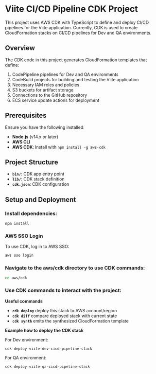 # Viite CI/CD Pipeline CDK Project

This project uses AWS CDK with TypeScript to define and deploy CI/CD pipelines for the Viite application. 
Currently, CDK is used to create CloudFormation stacks on CI/CD pipelines for Dev and QA environments.

## Overview

The CDK code in this project generates CloudFormation templates that define:

1. CodePipeline pipelines for Dev and QA environments
2. CodeBuild projects for building and testing the Viite application
3. Necessary IAM roles and policies
4. S3 buckets for artifact storage
5. Connections to the GitHub repository
6. ECS service update actions for deployment

## Prerequisites

Ensure you have the following installed:

- **Node.js** (v14.x or later)
- **AWS CLI**
- **AWS CDK**: Install with `npm install -g aws-cdk`

## Project Structure

- **`bin/`**: CDK app entry point
- **`lib/`**: CDK stack definition
- **`cdk.json`**: CDK configuration

## Setup and Deployment

### **Install dependencies:**

```bash
npm install
```
### AWS SSO Login

To use CDK, log in to AWS SSO:

```bash
aws sso login
```

### Navigate to the aws/cdk directory to use CDK commands:

```bash
cd aws/cdk
```

### Use CDK commands to interact with the project:

**Useful commands**

* **`cdk deploy`**  deploy this stack to AWS account/region
* **`cdk diff`**    compare deployed stack with current state
* **`cdk synth`**   emits the synthesized CloudFormation template

**Example how to deploy the CDK stack**

For Dev environment:
```bash
cdk deploy viite-dev-cicd-pipeline-stack
```
For QA environment:
```bash
cdk deploy viite-qa-cicd-pipeline-stack
```
   
    
    
